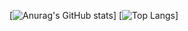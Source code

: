 [![Anurag's GitHub stats](https://github-readme-stats.vercel.app/api?username=LorixDev&theme=dracula&show_icons=true)] [![Top Langs](https://github-readme-stats.vercel.app/api/top-langs/?username=LorixDev&theme=dracula&show_icons=true)]
